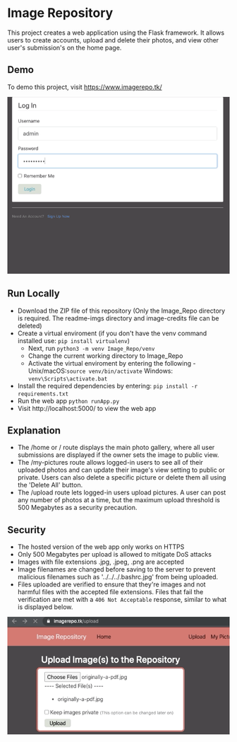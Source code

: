# Image Repository 
This project creates a web application using the Flask framework. It allows users to create accounts, upload and delete their photos, and view other user's submission's on the home page. 

## Demo
To demo this project, visit https://www.imagerepo.tk/

<img src="readme-imgs/home.gif" width="550" height="400"/>

## Run Locally
* Download the ZIP file of this repository (Only the Image_Repo directory is required. The readme-imgs directory and image-credits file can be deleted)
* Create a virtual enviroment (if you don't have the venv command installed use: ```pip install virtualenv```)
  * Next, run ```python3 -m venv Image_Repo/venv```
  * Change the current working directory to Image_Repo
  * Activate the virtual enviroment by entering the following - Unix/macOS:```source venv/bin/activate``` Windows: ```venv\Scripts\activate.bat```
* Install the required dependencies by entering: ```pip install -r requirements.txt```
* Run the web app ```python runApp.py```
* Visit http://localhost:5000/ to view the web app

## Explanation
* The /home or / route displays the main photo gallery, where all user submissions are displayed if the owner sets the image to public view. 
* The /my-pictures route allows logged-in users to see all of their uploaded photos and can update their image's view setting to public or private. Users can also delete a specific picture or delete them all using the 'Delete All' button.
* The /upload route lets logged-in users upload pictures. A user can post any number of photos at a time, but the maximum upload threshold is 500 Megabytes as a security precaution.

## Security
* The hosted version of the web app only works on HTTPS
* Only 500 Megabytes per upload is allowed to mitigate DoS attacks
* Images with file extensions .jpg, .jpeg, .png are accepted
* Image filenames are changed before saving to the server to prevent malicious filenames such as '../../../.bashrc.jpg' from being uploaded.
* Files uploaded are verified to ensure that they're images and not harmful files with the accepted file extensions. Files that fail the verification are met with a ```406 Not Acceptable``` response, similar to what is displayed below. 

![File Upload Error](readme-imgs/406error.gif)
